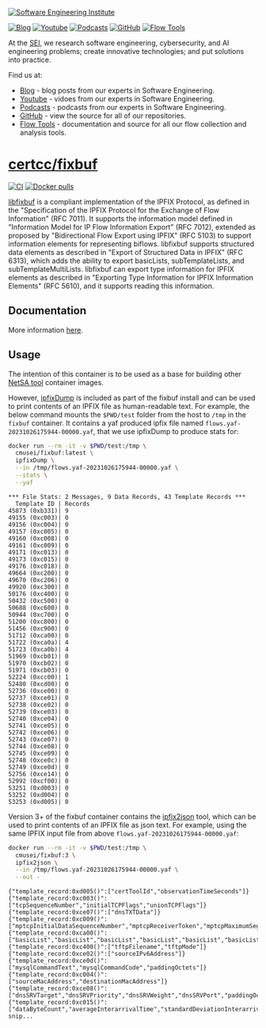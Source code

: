 [![Software Engineering Institute](https://avatars.githubusercontent.com/u/12465755?s=200&v=4)](https://www.sei.cmu.edu/)

[![Blog](https://img.shields.io/static/v1.svg?color=468f8b&labelColor=555555&logoColor=ffffff&style=for-the-badge&label=SEI&message=Blog)](https://insights.sei.cmu.edu/blog/ "blog posts from our experts in Software Engineering.")
[![Youtube](https://img.shields.io/static/v1.svg?color=468f8b&labelColor=555555&logoColor=ffffff&style=for-the-badge&label=SEI&message=Youtube&logo=youtube)](https://www.youtube.com/@TheSEICMU/ "vidoes from our experts in Software Engineering.")
[![Podcasts](https://img.shields.io/static/v1.svg?color=468f8b&labelColor=555555&logoColor=ffffff&style=for-the-badge&label=SEI&message=Podcasts&logo=applepodcasts)](https://insights.sei.cmu.edu/podcasts/ "podcasts from our experts in Software Engineering.")
[![GitHub](https://img.shields.io/static/v1.svg?color=468f8b&labelColor=555555&logoColor=ffffff&style=for-the-badge&label=SEI&message=GitHub&logo=github)](https://github.com/cmu-sei "view the source for all of our repositories.")
[![Flow Tools](https://img.shields.io/static/v1.svg?color=468f8b&labelColor=555555&logoColor=ffffff&style=for-the-badge&label=SEI&message=Flow%20Tools)](https://tools.netsa.cert.org/ "documentation and source for all our flow collection and analysis tools.")


At the [SEI](https://www.sei.cmu.edu/), we research software engineering, cybersecurity, and AI engineering problems; create innovative technologies; and put solutions into practice.

Find us at:

* [Blog](https://insights.sei.cmu.edu/blog/) - blog posts from our experts in Software Engineering.
* [Youtube](https://www.youtube.com/@TheSEICMU/) - vidoes from our experts in Software Engineering.
* [Podcasts](https://insights.sei.cmu.edu/podcasts/) - podcasts from our experts in Software Engineering.
* [GitHub](https://github.com/cmu-sei) - view the source for all of our repositories.
* [Flow Tools](https://tools.netsa.cert.org/) - documentation and source for all our flow collection and analysis tools.

# [certcc/fixbuf](https://tools.netsa.cert.org/fixbuf2/index.html)


[![CI](https://img.shields.io/github/actions/workflow/status/cmu-sei/docker-fixbuf/release.yml?style=for-the-badge&logo=github)](https://github.com/cmu-sei/docker-fixbuf/actions?query=workflow%3ARelease) [![Docker pulls](https://img.shields.io/docker/pulls/cmusei/fixbuf?color=468f8b&labelColor=555555&logoColor=ffffff&style=for-the-badge&label=pulls&logo=docker)](https://hub.docker.com/r/cmusei/fixbuf/)

[libfixbuf](https://tools.netsa.cert.org/fixbuf2/index.html) is a compliant implementation of the IPFIX Protocol, as defined in the "Specification of the IPFIX Protocol for the Exchange of Flow Information" (RFC 7011). It supports the information model defined in "Information Model for IP Flow Information Export" (RFC 7012), extended as proposed by "Bidirectional Flow Export using IPFIX" (RFC 5103) to support information elements for representing biflows. libfixbuf supports structured data elements as described in "Export of Structured Data in IPFIX" (RFC 6313), which adds the ability to export basicLists, subTemplateLists, and subTemplateMultiLists. libfixbuf can export type information for IPFIX elements as described in "Exporting Type Information for IPFIX Information Elements" (RFC 5610), and it supports reading this information.

## Documentation

More information [here](https://tools.netsa.cert.org/fixbuf2/libfixbuf/index.html).

## Usage

The intention of this container is to be used as a base for building other [NetSA tool](https://tools.netsa.cert.org/index.html) container images.

However, [ipfixDump](https://tools.netsa.cert.org/fixbuf2/ipfixDump.html) is included as part of the fixbuf install and can be used to print contents of an IPFIX file as human-readable text.  For example, the below command mounts the `$PWD/test` folder from the host to `/tmp` in the `fixbuf` container.  It contains a yaf produced ipfix file named `flows.yaf-20231026175944-00000.yaf`, that we use ipfixDump to produce stats for:

```bash
docker run --rm -it -v $PWD/test:/tmp \
  cmusei/fixbuf:latest \
  ipfixDump \
  --in /tmp/flows.yaf-20231026175944-00000.yaf \
  --stats \
  --yaf
```
```
*** File Stats: 2 Messages, 9 Data Records, 43 Template Records ***
  Template ID | Records
45873 (0xb331)| 9
49155 (0xc003)| 0
49156 (0xc004)| 0
49157 (0xc005)| 0
49160 (0xc008)| 0
49161 (0xc009)| 0
49171 (0xc013)| 0
49173 (0xc015)| 0
49176 (0xc018)| 0
49664 (0xc200)| 0
49670 (0xc206)| 0
49920 (0xc300)| 0
50176 (0xc400)| 0
50432 (0xc500)| 0
50688 (0xc600)| 0
50944 (0xc700)| 0
51200 (0xc800)| 0
51456 (0xc900)| 0
51712 (0xca00)| 0
51722 (0xca0a)| 4
51723 (0xca0b)| 4
51969 (0xcb01)| 0
51970 (0xcb02)| 0
51971 (0xcb03)| 0
52224 (0xcc00)| 1
52480 (0xcd00)| 0
52736 (0xce00)| 0
52737 (0xce01)| 0
52738 (0xce02)| 0
52739 (0xce03)| 0
52740 (0xce04)| 0
52741 (0xce05)| 0
52742 (0xce06)| 0
52743 (0xce07)| 0
52744 (0xce08)| 0
52745 (0xce09)| 0
52748 (0xce0c)| 0
52749 (0xce0d)| 0
52756 (0xce14)| 0
52992 (0xcf00)| 0
53251 (0xd003)| 0
53252 (0xd004)| 0
53253 (0xd005)| 0
```

Version 3+ of the fixbuf container contains the [ipfix2json](https://tools.netsa.cert.org/fixbuf/ipfix2json.html) tool, which can be used to print contents of an IPFIX file as json text.  For example, using the same IPFIX input file from above `flows.yaf-20231026175944-00000.yaf`:

```bash
docker run --rm -it -v $PWD/test:/tmp \
  cmusei/fixbuf:3 \
  ipfix2json \
  --in /tmp/flows.yaf-20231026175944-00000.yaf \
  --out -
```
```
{"template_record:0xd005()":["certToolId","observationTimeSeconds"]}
{"template_record:0xc003()":["tcpSequenceNumber","initialTCPFlags","unionTCPFlags"]}
{"template_record:0xce07()":["dnsTXTData"]}
{"template_record:0xc009()":["mptcpInitialDataSequenceNumber","mptcpReceiverToken","mptcpMaximumSegmentSize","mptcpAddressId","mptcpFlags"]}
{"template_record:0xca00()":["basicList","basicList","basicList","basicList","basicList","basicList","basicList"]}
{"template_record:0xc400()":["tftpFilename","tftpMode"]}
{"template_record:0xce02()":["sourceIPv6Address"]}
{"template_record:0xce0d()":["mysqlCommandText","mysqlCommandCode","paddingOctets"]}
{"template_record:0xc004()":["sourceMacAddress","destinationMacAddress"]}
{"template_record:0xce08()":["dnsSRVTarget","dnsSRVPriority","dnsSRVWeight","dnsSRVPort","paddingOctets"]}
{"template_record:0xc015()":["dataByteCount","averageInterarrivalTime","standardDeviationInterarrivalTime","tcpUrgTotalCount","smallPacketCount","nonEmptyPacketCount","largePacketCount","firstNonEmptyPacketSize","maxPacketSize","standardDeviationPayloadLength","firstEightNonEmptyPacketDirections","paddingOctets","reverseDataByteCount","reverseAverageInterarrivalTime","reverseStandardDeviationInterarrivalTime","reverseTcpUrgTotalCount","reverseSmallPacketCount","reverseNonEmptyPacketCount","reverseLargePacketCount","reverseFirstNonEmptyPacketSize","reverseMaxPacketSize","reverseStandardDeviationPayloadLength","paddingOctets"]}
snip...  
```